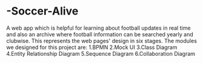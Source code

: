 # -Soccer-Alive
A web app which is helpful for learning about football updates in real time and also an archive where football information can be searched yearly and clubwise. This represents the web pages' design in six stages. The modules we designed for this project are:
                                1.BPMN
                                2.Mock UI
                                3.Class Diagram
                                4.Entity Relationship Diagram
                                5.Sequence Diagram
                                6.Collaboration Diagram
